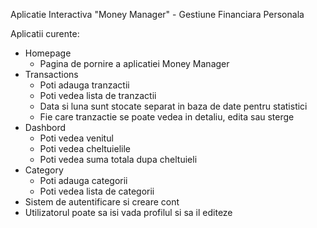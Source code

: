 Aplicatie Interactiva "Money Manager" - Gestiune Financiara Personala

Aplicatii curente:
  - Homepage
      - Pagina de pornire a aplicatiei Money Manager
  - Transactions
      - Poti adauga tranzactii
      - Poti vedea lista de tranzactii
      - Data si luna sunt stocate separat in baza de date pentru statistici
      - Fie care tranzactie se poate vedea in detaliu, edita sau sterge
  - Dashbord
      - Poti vedea venitul
      - Poti vedea cheltuielile
      - Poti vedea suma totala dupa cheltuieli
  - Category
      - Poti adauga categorii
      - Poti vedea lista de categorii
  - Sistem de autentificare si creare cont
  - Utilizatorul poate sa isi vada profilul si sa il editeze
